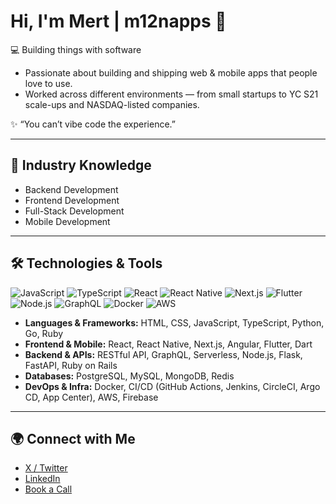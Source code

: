 # Hi, I'm Mert | m12napps 👋  

💻 Building things with software  
  - Passionate about building and shipping web & mobile apps that people love to use.  
  - Worked across different environments — from small startups to YC S21 scale-ups and NASDAQ-listed companies.

✨ “You can’t vibe code the experience.”  

---

## 🧩 Industry Knowledge  
- Backend Development  
- Frontend Development  
- Full-Stack Development  
- Mobile Development  

---

## 🛠️ Technologies & Tools
![JavaScript](https://img.shields.io/badge/JavaScript-F7DF1E?logo=javascript&logoColor=000)
![TypeScript](https://img.shields.io/badge/TypeScript-3178C6?logo=typescript&logoColor=fff)
![React](https://img.shields.io/badge/React-20232A?logo=react&logoColor=61DAFB)
![React Native](https://img.shields.io/badge/React_Native-20232A?logo=react&logoColor=61DAFB)
![Next.js](https://img.shields.io/badge/Next.js-000?logo=nextdotjs&logoColor=fff)
![Flutter](https://img.shields.io/badge/Flutter-02569B?logo=flutter&logoColor=fff)
![Node.js](https://img.shields.io/badge/Node.js-339933?logo=node.js&logoColor=fff)
![GraphQL](https://img.shields.io/badge/GraphQL-E10098?logo=graphql&logoColor=fff)
![Docker](https://img.shields.io/badge/Docker-2496ED?logo=docker&logoColor=fff)
![AWS](https://img.shields.io/badge/AWS-232F3E?logo=amazonaws&logoColor=ff9900)

- **Languages & Frameworks:** HTML, CSS, JavaScript, TypeScript, Python, Go, Ruby  
- **Frontend & Mobile:** React, React Native, Next.js, Angular, Flutter, Dart  
- **Backend & APIs:** RESTful API, GraphQL, Serverless, Node.js, Flask, FastAPI, Ruby on Rails
- **Databases:** PostgreSQL, MySQL, MongoDB, Redis  
- **DevOps & Infra:** Docker, CI/CD (GitHub Actions, Jenkins, CircleCI, Argo CD, App Center), AWS, Firebase  

---

## 🌍 Connect with Me  
- [X / Twitter](https://x.com/m12napps)  
- [LinkedIn](https://www.linkedin.com/in/mertcelilozdin/)  
- [Book a Call](https://cal.com/m12napps)  
